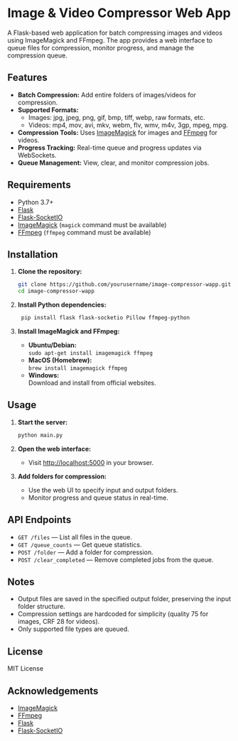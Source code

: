 # Image & Video Compressor Web App

A Flask-based web application for batch compressing images and videos using ImageMagick and FFmpeg. The app provides a web interface to queue files for compression, monitor progress, and manage the compression queue.

## Features

- **Batch Compression:** Add entire folders of images/videos for compression.
- **Supported Formats:** 
  - Images: jpg, jpeg, png, gif, bmp, tiff, webp, raw formats, etc.
  - Videos: mp4, mov, avi, mkv, webm, flv, wmv, m4v, 3gp, mpeg, mpg.
- **Compression Tools:** Uses [ImageMagick](https://imagemagick.org/) for images and [FFmpeg](https://ffmpeg.org/) for videos.
- **Progress Tracking:** Real-time queue and progress updates via WebSockets.
- **Queue Management:** View, clear, and monitor compression jobs.

## Requirements

- Python 3.7+
- [Flask](https://flask.palletsprojects.com/)
- [Flask-SocketIO](https://flask-socketio.readthedocs.io/)
- [ImageMagick](https://imagemagick.org/) (`magick` command must be available)
- [FFmpeg](https://ffmpeg.org/) (`ffmpeg` command must be available)

## Installation

1. **Clone the repository:**
   ```bash
   git clone https://github.com/yourusername/image-compressor-wapp.git
   cd image-compressor-wapp
   ```

2. **Install Python dependencies:**
   ```bash
    pip install flask flask-socketio Pillow ffmpeg-python
    ```

3. **Install ImageMagick and FFmpeg:**
   - **Ubuntu/Debian:**  
     `sudo apt-get install imagemagick ffmpeg`
   - **MacOS (Homebrew):**  
     `brew install imagemagick ffmpeg`
   - **Windows:**  
     Download and install from official websites.

## Usage

1. **Start the server:**
   ```bash
   python main.py
   ```

2. **Open the web interface:**
   - Visit [http://localhost:5000](http://localhost:5000) in your browser.

3. **Add folders for compression:**
   - Use the web UI to specify input and output folders.
   - Monitor progress and queue status in real-time.

## API Endpoints

- `GET /files` — List all files in the queue.
- `GET /queue_counts` — Get queue statistics.
- `POST /folder` — Add a folder for compression.
- `POST /clear_completed` — Remove completed jobs from the queue.

## Notes

- Output files are saved in the specified output folder, preserving the input folder structure.
- Compression settings are hardcoded for simplicity (quality 75 for images, CRF 28 for videos).
- Only supported file types are queued.

## License

MIT License

## Acknowledgements

- [ImageMagick](https://imagemagick.org/)
- [FFmpeg](https://ffmpeg.org/)
- [Flask](https://flask.palletsprojects.com/)
- [Flask-SocketIO](https://flask-socketio.readthedocs.io/)
